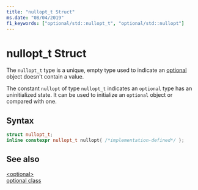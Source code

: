 ```yaml
---
title: "nullopt_t Struct"
ms.date: "08/04/2019"
f1_keywords: ["optional/std::nullopt_t", "optional/std::nullopt"]
---
```

# nullopt_t Struct

The `nullopt_t` type is a unique, empty type used to indicate an [optional](optional-class.md) object doesn't contain a value.

The constant `nullopt` of type `nullopt_t` indicates an `optional` type has an uninitialized state. It can be used to initialize an `optional` object or compared with one.

## Syntax

```cpp
struct nullopt_t;
inline constexpr nullopt_t nullopt{ /*implementation-defined*/ };
```

## See also

[\<optional>](optional.md)\
[optional class](optional-class.md)
